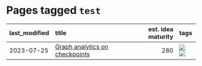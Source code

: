 # Pages tagged `test`

|last_modified|title|est. idea maturity|tags
|:---|:---|---:|:---|
|2023-07-25|[Graph analytics on checkpoints](../Graph_analytics_on_checkpoints.md)|280|[![](https://img.shields.io/badge/tag-from_issue-1043a5)](../tags/from_issue.md) [![](https://img.shields.io/badge/tag-test-5e378d)](../tags/test.md)|